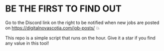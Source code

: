 # BE THE FIRST TO FIND OUT  

Go to the Discord link on the right to be notified when new jobs are posted on https://digitalnovascotia.com/job-posts/ 💥  

This repo is a simple script that runs on the hour. Give it a star if you find any value in this tool!  